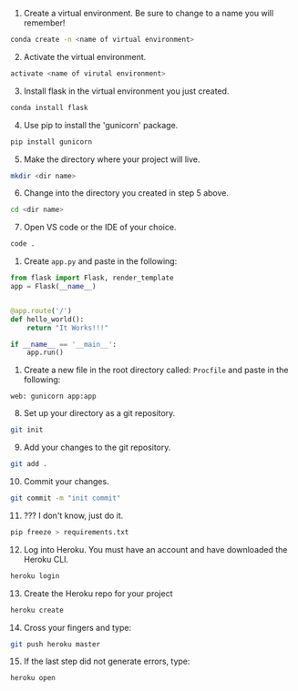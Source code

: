 
1. Create a virtual environment. Be sure to change <name of virutal environment> to a name you will remember!

```bash
conda create -n <name of virtual environment>
```

2. Activate the virtual environment.

```bash
activate <name of virutal environment>
```

3. Install flask in the virtual environment you just created.

```bash
conda install flask
```

4. Use pip to install the 'gunicorn' package.

```bash
pip install gunicorn
```



5. Make the directory where your project will live. 

```bash
mkdir <dir name>
```

6. Change into the directory you created in step 5 above.

```bash
cd <dir name>
```

7. Open VS code or the IDE of your choice.

```bash
code .
```

1. Create `app.py` and paste in the following:

```python
from flask import Flask, render_template
app = Flask(__name__)


@app.route('/')
def hello_world():
    return "It Works!!!"

if __name__ == '__main__':
    app.run()
```

1. Create a new file in the root directory called: `Procfile` and paste in the following:

```
web: gunicorn app:app
```

8. Set up your directory as a git repository.

```bash
git init
```

9. Add your changes to the git repository.

```bash
git add .
```

10. Commit your changes.

```bash
git commit -m "init commit"
```

11. ??? I don't know, just do it.

```bash
pip freeze > requirements.txt
```

12. Log into Heroku. You must have an account and have downloaded the Heroku CLI.

```bash
heroku login
```

13. Create the Heroku repo for your project

```bash
heroku create
```

14. Cross your fingers and type:

```bash
git push heroku master
```

15. If the last step did not generate errors, type:

```bash
heroku open
```

